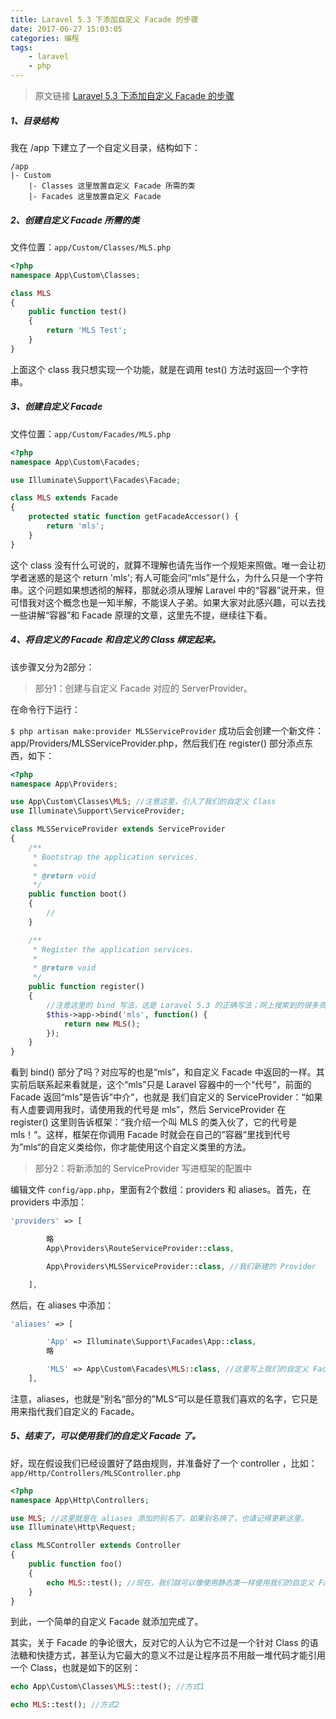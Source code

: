 ```yaml
---
title: Laravel 5.3 下添加自定义 Facade 的步骤
date: 2017-06-27 15:03:05
categories: 编程
tags: 
    - laravel
    - php
---
```


> 原文链接 [Laravel 5.3 下添加自定义 Facade 的步骤](https://laravel-china.org/topics/3265/laravel-53-add-custom-facade-steps)

##### 1、目录结构

我在 /app 下建立了一个自定义目录，结构如下：

```
/app
|- Custom
    |- Classes 这里放置自定义 Facade 所需的类
    |- Facades 这里放置自定义 Facade
```

<!-- more -->

##### 2、创建自定义 Facade 所需的类

文件位置：`app/Custom/Classes/MLS.php`
```php
<?php
namespace App\Custom\Classes;

class MLS
{
    public function test()
    {
        return 'MLS Test';
    }
}
```
上面这个 class 我只想实现一个功能，就是在调用 test() 方法时返回一个字符串。

##### 3、创建自定义 Facade

文件位置：`app/Custom/Facades/MLS.php`

```php
<?php
namespace App\Custom\Facades;

use Illuminate\Support\Facades\Facade; 

class MLS extends Facade
{
    protected static function getFacadeAccessor() {
        return 'mls';
    }
}
```
这个 class 没有什么可说的，就算不理解也请先当作一个规矩来照做。唯一会让初学者迷惑的是这个 return 'mls'; 有人可能会问“mls”是什么，为什么只是一个字符串。这个问题如果想透彻的解释，那就必须从理解 Laravel 中的“容器”说开来，但可惜我对这个概念也是一知半解，不能误人子弟。如果大家对此感兴趣，可以去找一些讲解“容器”和 Facade 原理的文章，这里先不提，继续往下看。

##### 4、将自定义的 Facade 和自定义的 Class 绑定起来。

该步骤又分为2部分：

> 部分1：创建与自定义 Facade 对应的 ServerProvider。

在命令行下运行：

`$ php artisan make:provider MLSServiceProvider`
成功后会创建一个新文件：app/Providers/MLSServiceProvider.php，然后我们在 register() 部分添点东西，如下：
```php
<?php
namespace App\Providers;

use App\Custom\Classes\MLS; //注意这里，引入了我们的自定义 Class
use Illuminate\Support\ServiceProvider;

class MLSServiceProvider extends ServiceProvider
{
    /**
     * Bootstrap the application services.
     *
     * @return void
     */
    public function boot()
    {
        //
    }

    /**
     * Register the application services.
     *
     * @return void
     */
    public function register()
    {
        //注意这里的 bind 写法，这是 Laravel 5.3 的正确写法；网上搜索到的很多资料都是不知何年何月的老版本的写法，如果你照抄就只会很郁闷。
        $this->app->bind('mls', function() {
            return new MLS();
        });
    }
}
```
看到 bind() 部分了吗？对应写的也是“mls”，和自定义 Facade 中返回的一样。其实前后联系起来看就是，这个“mls”只是 Laravel 容器中的一个“代号”，前面的 Facade 返回“mls”是告诉”中介“，也就是 我们自定义的 ServiceProvider：“如果有人虚要调用我时，请使用我的代号是 mls”，然后 ServiceProvider 在 register() 这里则告诉框架：“我介绍一个叫 MLS 的类入伙了，它的代号是 mls！“。这样，框架在你调用 Facade 时就会在自己的”容器“里找到代号为”mls“的自定义类给你，你才能使用这个自定义类里的方法。

> 部分2：将新添加的 ServiceProvider 写进框架的配置中

编辑文件 `config/app.php`，里面有2个数组：providers 和 aliases。首先，在 providers 中添加：
```php
'providers' => [

        略
        App\Providers\RouteServiceProvider::class,

        App\Providers\MLSServiceProvider::class, //我们新建的 Provider

    ],
```
然后，在 aliases 中添加：
```php
'aliases' => [

        'App' => Illuminate\Support\Facades\App::class,
        略

        'MLS' => App\Custom\Facades\MLS::class, //这里写上我们的自定义 Facade
    ],
```
注意，aliases，也就是”别名“部分的”MLS“可以是任意我们喜欢的名字，它只是用来指代我们自定义的 Facade。

##### 5、结束了，可以使用我们的自定义 Facade 了。

好，现在假设我们已经设置好了路由规则，并准备好了一个 controller ，比如：`app/Http/Controllers/MLSController.php`

```php
<?php
namespace App\Http\Controllers;

use MLS; //这里就是在 aliases 添加的别名了，如果别名换了，也请记得更新这里。
use Illuminate\Http\Request;

class MLSController extends Controller
{
    public function foo()
    {
        echo MLS::test(); //现在，我们就可以像使用静态类一样使用我们的自定义 Facade 了。
    }
}
```
到此，一个简单的自定义 Facade 就添加完成了。

其实，关于 Facade 的争论很大，反对它的人认为它不过是一个针对 Class 的语法糖和快捷方式，甚至认为它最大的意义不过是让程序员不用敲一堆代码才能引用一个 Class，也就是如下的区别：
```php
echo App\Custom\Classes\MLS::test(); //方式1

echo MLS::test(); //方式2
```

